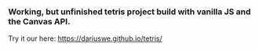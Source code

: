 ### Working, but unfinished tetris project build with vanilla JS and the Canvas API.

Try it our here: 
https://dariuswe.github.io/tetris/
